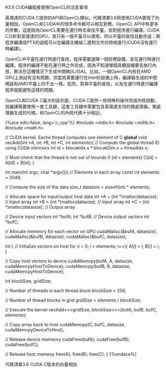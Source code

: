 #3.8 CUDA編程者使用OpenCL的注意事項

英偉達的CUDA C提供的API與OpenCL類似。代碼清單3.6用使用CUDA實現了向量相加，OpenCL和CUDA中的很多命令都可以相互對應。OpenCL API中有更多的參數，這是因為OpenCL需要在運行時去查找平臺，並對程序進行編譯。CUDA C只針對英偉達的GPU，其只有一個平臺可以使用，所以平臺的查找自動完成；將程序編譯成PTX的過程可以在編譯主機端二進制文件的時候進行(CUDA沒有運行時編譯)。

OpenCL中平臺在運行時進行查找，程序需要選擇一個目標設備，並在運行時進行編譯。程序的編譯不能在運行時之外完成，因為不知道哪個具體設備要去執行內核，無法在這種情況下生成中間碼(IL/ISA)。比如，一個OpenCL內核在AMD GPU上測試有沒有問題，但當其需要運行在Intel的設備上時，編譯器生成的中間碼就和AMD平臺上的不太一樣。從而，對與平臺的查找，以及在運行時進行編譯程序就能避免這樣的問題。

OpenCL和CUDA C最大的區別是，CUDA C提供一些特殊的操作完成內核啟動，其編譯需要使用一套工具鏈，這套工具鏈中需要包含英偉達支持的預處理器。預處理器生成的代碼，和OpenCL的內核代碼十分相近。

{%ace edit=false, lang='c_cpp'%}
#include <stdio.h>
#include <stdlib.h>
#include <math.h>

// CUDA kernel. Eache thread computes one element of C
__global__ void vecAdd(int *A, int *B, int *C, int elements){
  // Compute the global thread ID using CUDA intrinsics
  int id = blocakIdx.x * blocakDim.x + threadIdx.x;
  
  // Must check that the thread is not out of bounds
  if (id < elements)
    C[id] = A[id] + B[id];
}

int main(int argc, char *argv[]){
  // Elements in each array
  const int elements = 2048;
  
  // Compute the size of the data
  size_t datasize = sizeof(int) * elements;
  
  // Allocate space for input/output host data
  int *A = (int *)malloc(datasize); // Input array
  int *B = (int *)malloc(datasize); // Input array
  int *C = (int *)malloc(datasize); // Output array
  
  // Device input vectors
  int *bufA;
  int *bufB;
  // Device output vectors
  int *bufC;
  
  // Allocate memeory for each vector on GPU
  cudaMalloc(&bufA, datasize);
  cudaMalloc(&bufB, datasize);
  cudaMalloc(&bufC, datasize);
  
  int i;
  // Initialize vectors on host
  for (i = 0; i < elements; i++){
    A[i] = i;
	B[i] = i;
  }
  
  // Copy host vectors to device
  cudaMemcpy(bufA, A, datasize, cudaMemcpyHostToDevice);
  cudaMemcpy(bufB, B, datasize, cudaMemcpyHostToDevice);
  
  int blockSize, gridSize;
  
  // Number of threads in each thread block
  blockSize = 256;
  
  // Number of thread blocks in grid
  gridSize = elements / blockSize;
  
  // Execute the kernel
  vecAdd<<<gridSize, blockSize>>>(bufA, bufB, bufC, elements);
  
  // Copy array back to host
  cudaMemcpy(C, bufC, datasize, cudaMemcpyDeviceToHost);
  
  // Release device memeory
  cudaFree(bufA);
  cudaFree(bufB);
  cudaFree(bufC);
  
  // Release host memeoy
  free(A);
  free(B);
  free(C);
}
{%endace%}

代碼清單3.6 CUDA C版本的向量相加